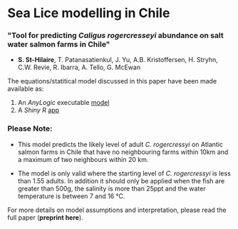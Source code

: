 # Sea Lice modelling in Chile
### "Tool for predicting _Caligus rogercresseyi_ abundance on salt water salmon farms in Chile"

- **S. St-Hilaire**, T. Patanasatienkul, J. Yu, A.B. Kristoffersen, H. Stryhn, C.W. Revie, R. Ibarra, A. Tello, G. McEwan

The equations/statitical model discussed in this paper have been made available as:

1. An _AnyLogic_ executable [model](https://cloud.anylogic.com/model/e25265dd-0ee2-45ef-b28e-3c075ae2c740?mode=DASHBOARD)
2. A _Shiny R_ <a href="https://cloud.anylogic.com/model/e25265dd-0ee2-45ef-b28e-3c075ae2c740?mode=DASHBOARD" target="_blank">app</a>

### Please Note:

- This model predicts the likely level of adult _C. rogercressyi_ on Atlantic salmon farms in Chile that have no neighbouring farms within 10km and a maximum of two neighbours within 20 km.

- The model is only valid where the starting level of _C. rogercressyi_ is less than 1.55 adults. In addition it should only be applied when the fish are greater than 500g, the salinity is more than 25ppt and the water temperature is between 7 and 16 °C. 

For more details on model assumptions and interpretation, please read the full paper (**preprint here**).
